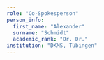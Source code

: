 ```yaml
---
role: "Co-Spokesperson"
person_info: 
  first_name: "Alexander"
  surname: "Schmidt"
  academic_rank: "Dr. Dr."
institution: "DKMS, Tübingen"
---
```

